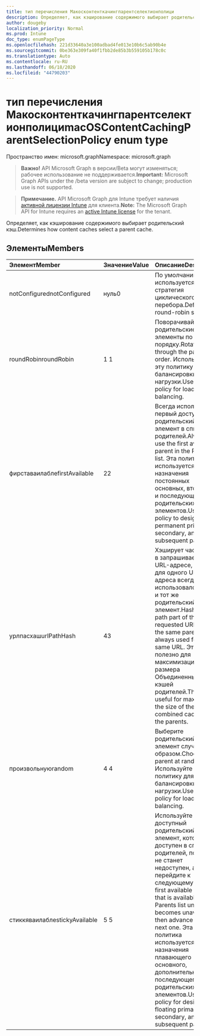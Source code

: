 ```yaml
---
title: тип перечисления Макосконтенткачингпарентселектионполици
description: Определяет, как кэширование содержимого выбирает родительский кэш.
author: dougeby
localization_priority: Normal
ms.prod: Intune
doc_type: enumPageType
ms.openlocfilehash: 221d33640a3e100adbad4fe013e10b6c5ab90b4e
ms.sourcegitcommit: 0be363e309fa40f1fbb2de85b3b559105b178c0c
ms.translationtype: Auto
ms.contentlocale: ru-RU
ms.lasthandoff: 06/18/2020
ms.locfileid: "44790203"
---
```

# <a name="macoscontentcachingparentselectionpolicy-enum-type"></a><span data-ttu-id="6db00-103">тип перечисления Макосконтенткачингпарентселектионполици</span><span class="sxs-lookup"><span data-stu-id="6db00-103">macOSContentCachingParentSelectionPolicy enum type</span></span>

<span data-ttu-id="6db00-104">Пространство имен: microsoft.graph</span><span class="sxs-lookup"><span data-stu-id="6db00-104">Namespace: microsoft.graph</span></span>

> <span data-ttu-id="6db00-105">**Важно!** API Microsoft Graph в версии/Beta могут изменяться; рабочее использование не поддерживается.</span><span class="sxs-lookup"><span data-stu-id="6db00-105">**Important:** Microsoft Graph APIs under the /beta version are subject to change; production use is not supported.</span></span>

> <span data-ttu-id="6db00-106">**Примечание.** API Microsoft Graph для Intune требует наличия [активной лицензии Intune](https://go.microsoft.com/fwlink/?linkid=839381) для клиента.</span><span class="sxs-lookup"><span data-stu-id="6db00-106">**Note:** The Microsoft Graph API for Intune requires an [active Intune license](https://go.microsoft.com/fwlink/?linkid=839381) for the tenant.</span></span>

<span data-ttu-id="6db00-107">Определяет, как кэширование содержимого выбирает родительский кэш.</span><span class="sxs-lookup"><span data-stu-id="6db00-107">Determines how content caches select a parent cache.</span></span>

## <a name="members"></a><span data-ttu-id="6db00-108">Элементы</span><span class="sxs-lookup"><span data-stu-id="6db00-108">Members</span></span>
|<span data-ttu-id="6db00-109">Элемент</span><span class="sxs-lookup"><span data-stu-id="6db00-109">Member</span></span>|<span data-ttu-id="6db00-110">Значение</span><span class="sxs-lookup"><span data-stu-id="6db00-110">Value</span></span>|<span data-ttu-id="6db00-111">Описание</span><span class="sxs-lookup"><span data-stu-id="6db00-111">Description</span></span>|
|:---|:---|:---|
|<span data-ttu-id="6db00-112">notConfigured</span><span class="sxs-lookup"><span data-stu-id="6db00-112">notConfigured</span></span>|<span data-ttu-id="6db00-113">нуль</span><span class="sxs-lookup"><span data-stu-id="6db00-113">0</span></span>|<span data-ttu-id="6db00-114">По умолчанию используется стратегия циклического перебора.</span><span class="sxs-lookup"><span data-stu-id="6db00-114">Defaults to round-robin strategy.</span></span>|
|<span data-ttu-id="6db00-115">roundRobin</span><span class="sxs-lookup"><span data-stu-id="6db00-115">roundRobin</span></span>|<span data-ttu-id="6db00-116">1 </span><span class="sxs-lookup"><span data-stu-id="6db00-116">1</span></span>|<span data-ttu-id="6db00-117">Поворачивайте родительские элементы по порядку.</span><span class="sxs-lookup"><span data-stu-id="6db00-117">Rotate through the parents in order.</span></span> <span data-ttu-id="6db00-118">Используйте эту политику для балансировки нагрузки.</span><span class="sxs-lookup"><span data-stu-id="6db00-118">Use this policy for load balancing.</span></span>|
|<span data-ttu-id="6db00-119">фирставаилабле</span><span class="sxs-lookup"><span data-stu-id="6db00-119">firstAvailable</span></span>|<span data-ttu-id="6db00-120">2</span><span class="sxs-lookup"><span data-stu-id="6db00-120">2</span></span>|<span data-ttu-id="6db00-121">Всегда используйте первый доступный родительский элемент в списке родителей.</span><span class="sxs-lookup"><span data-stu-id="6db00-121">Always use the first available parent in the Parents list.</span></span> <span data-ttu-id="6db00-122">Эта политика используется для назначения постоянных основных, вторичных и последующих родительских элементов.</span><span class="sxs-lookup"><span data-stu-id="6db00-122">Use this policy to designate permanent primary, secondary, and subsequent parents.</span></span>|
|<span data-ttu-id="6db00-123">урлпасхаш</span><span class="sxs-lookup"><span data-stu-id="6db00-123">urlPathHash</span></span>|<span data-ttu-id="6db00-124">4</span><span class="sxs-lookup"><span data-stu-id="6db00-124">3</span></span>|<span data-ttu-id="6db00-125">Хэширует часть пути в запрашиваемом URL-адресе, чтобы для одного URL-адреса всегда использовался один и тот же родительский элемент.</span><span class="sxs-lookup"><span data-stu-id="6db00-125">Hash the path part of the requested URL so that the same parent is always used for the same URL.</span></span> <span data-ttu-id="6db00-126">Это полезно для максимизации размера Объединенных кэшей родителей.</span><span class="sxs-lookup"><span data-stu-id="6db00-126">This is useful for maximizing the size of the combined caches of the parents.</span></span>|
|<span data-ttu-id="6db00-127">произвольную</span><span class="sxs-lookup"><span data-stu-id="6db00-127">random</span></span>|<span data-ttu-id="6db00-128">4 </span><span class="sxs-lookup"><span data-stu-id="6db00-128">4</span></span>|<span data-ttu-id="6db00-129">Выберите родительский элемент случайным образом.</span><span class="sxs-lookup"><span data-stu-id="6db00-129">Choose a parent at random.</span></span> <span data-ttu-id="6db00-130">Используйте эту политику для балансировки нагрузки.</span><span class="sxs-lookup"><span data-stu-id="6db00-130">Use this policy for load balancing.</span></span>|
|<span data-ttu-id="6db00-131">стиккяваилабле</span><span class="sxs-lookup"><span data-stu-id="6db00-131">stickyAvailable</span></span>|<span data-ttu-id="6db00-132">5 </span><span class="sxs-lookup"><span data-stu-id="6db00-132">5</span></span>|<span data-ttu-id="6db00-133">Используйте первый доступный родительский элемент, который доступен в списке родителей, пока он не станет недоступен, а затем перейдите к следующему.</span><span class="sxs-lookup"><span data-stu-id="6db00-133">Use the first available parent that is available in the Parents list until it becomes unavailable, then advance to the next one.</span></span> <span data-ttu-id="6db00-134">Эта политика используется для назначения плавающего основного, дополнительного и последующего родительских элементов.</span><span class="sxs-lookup"><span data-stu-id="6db00-134">Use this policy for designating floating primary, secondary, and subsequent parents.</span></span>|



